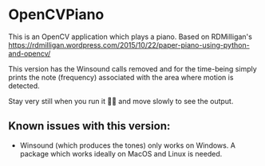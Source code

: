 # OpenCVPiano
This is an OpenCV application which plays a piano. Based on RDMilligan's https://rdmilligan.wordpress.com/2015/10/22/paper-piano-using-python-and-opencv/

This version has the Winsound calls removed and for the time-being simply prints the note (frequency) associated with the area where motion is detected.

Stay very still when you run it :guardsman: and move slowly to see the output.

## Known issues with this version:
   - Winsound (which produces the tones) only works on Windows. A package which works ideally on MacOS and Linux is needed.
